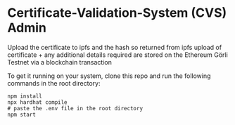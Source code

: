 # Certificate-Validation-System (CVS) Admin

Upload the certificate to ipfs and the hash so returned from ipfs upload of certificate + any additional details required are stored on the Ethereum Görli Testnet via a blockchain transaction

To get it running on your system, clone this repo and run the following commands in the root directory:

```shell
npm install
npx hardhat compile
# paste the .env file in the root directory
npm start
```
